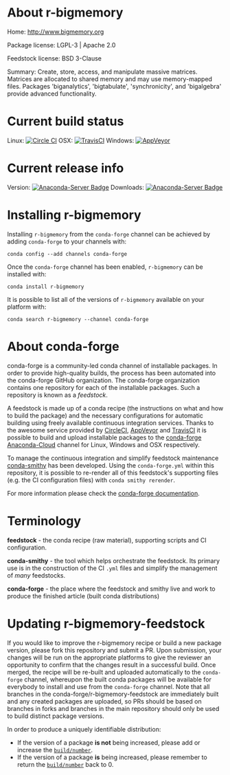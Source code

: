 About r-bigmemory
=================

Home: http://www.bigmemory.org

Package license: LGPL-3 | Apache 2.0

Feedstock license: BSD 3-Clause

Summary: Create, store, access, and manipulate massive matrices. Matrices are allocated to shared memory and may use memory-mapped files.  Packages 'biganalytics', 'bigtabulate', 'synchronicity', and 'bigalgebra' provide advanced functionality.



Current build status
====================

Linux: [![Circle CI](https://circleci.com/gh/conda-forge/r-bigmemory-feedstock.svg?style=shield)](https://circleci.com/gh/conda-forge/r-bigmemory-feedstock)
OSX: [![TravisCI](https://travis-ci.org/conda-forge/r-bigmemory-feedstock.svg?branch=master)](https://travis-ci.org/conda-forge/r-bigmemory-feedstock)
Windows: [![AppVeyor](https://ci.appveyor.com/api/projects/status/github/conda-forge/r-bigmemory-feedstock?svg=True)](https://ci.appveyor.com/project/conda-forge/r-bigmemory-feedstock/branch/master)

Current release info
====================
Version: [![Anaconda-Server Badge](https://anaconda.org/conda-forge/r-bigmemory/badges/version.svg)](https://anaconda.org/conda-forge/r-bigmemory)
Downloads: [![Anaconda-Server Badge](https://anaconda.org/conda-forge/r-bigmemory/badges/downloads.svg)](https://anaconda.org/conda-forge/r-bigmemory)

Installing r-bigmemory
======================

Installing `r-bigmemory` from the `conda-forge` channel can be achieved by adding `conda-forge` to your channels with:

```
conda config --add channels conda-forge
```

Once the `conda-forge` channel has been enabled, `r-bigmemory` can be installed with:

```
conda install r-bigmemory
```

It is possible to list all of the versions of `r-bigmemory` available on your platform with:

```
conda search r-bigmemory --channel conda-forge
```


About conda-forge
=================

conda-forge is a community-led conda channel of installable packages.
In order to provide high-quality builds, the process has been automated into the
conda-forge GitHub organization. The conda-forge organization contains one repository
for each of the installable packages. Such a repository is known as a *feedstock*.

A feedstock is made up of a conda recipe (the instructions on what and how to build
the package) and the necessary configurations for automatic building using freely
available continuous integration services. Thanks to the awesome service provided by
[CircleCI](https://circleci.com/), [AppVeyor](http://www.appveyor.com/)
and [TravisCI](https://travis-ci.org/) it is possible to build and upload installable
packages to the [conda-forge](https://anaconda.org/conda-forge)
[Anaconda-Cloud](http://docs.anaconda.org/) channel for Linux, Windows and OSX respectively.

To manage the continuous integration and simplify feedstock maintenance
[conda-smithy](http://github.com/conda-forge/conda-smithy) has been developed.
Using the ``conda-forge.yml`` within this repository, it is possible to re-render all of
this feedstock's supporting files (e.g. the CI configuration files) with ``conda smithy rerender``.

For more information please check the [conda-forge documentation](https://conda-forge.org/docs/).

Terminology
===========

**feedstock** - the conda recipe (raw material), supporting scripts and CI configuration.

**conda-smithy** - the tool which helps orchestrate the feedstock.
                   Its primary use is in the construction of the CI ``.yml`` files
                   and simplify the management of *many* feedstocks.

**conda-forge** - the place where the feedstock and smithy live and work to
                  produce the finished article (built conda distributions)


Updating r-bigmemory-feedstock
==============================

If you would like to improve the r-bigmemory recipe or build a new
package version, please fork this repository and submit a PR. Upon submission,
your changes will be run on the appropriate platforms to give the reviewer an
opportunity to confirm that the changes result in a successful build. Once
merged, the recipe will be re-built and uploaded automatically to the
`conda-forge` channel, whereupon the built conda packages will be available for
everybody to install and use from the `conda-forge` channel.
Note that all branches in the conda-forge/r-bigmemory-feedstock are
immediately built and any created packages are uploaded, so PRs should be based
on branches in forks and branches in the main repository should only be used to
build distinct package versions.

In order to produce a uniquely identifiable distribution:
 * If the version of a package **is not** being increased, please add or increase
   the [``build/number``](http://conda.pydata.org/docs/building/meta-yaml.html#build-number-and-string).
 * If the version of a package **is** being increased, please remember to return
   the [``build/number``](http://conda.pydata.org/docs/building/meta-yaml.html#build-number-and-string)
   back to 0.